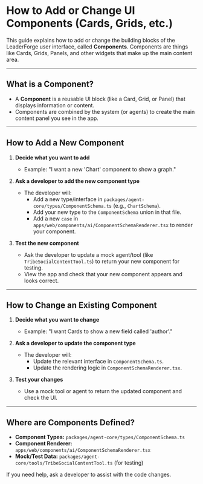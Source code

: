 # How to Add or Change UI Components (Cards, Grids, etc.)

This guide explains how to add or change the building blocks of the LeaderForge user interface, called **Components**. Components are things like Cards, Grids, Panels, and other widgets that make up the main content area.

---

## What is a Component?
- A **Component** is a reusable UI block (like a Card, Grid, or Panel) that displays information or content.
- Components are combined by the system (or agents) to create the main content panel you see in the app.

---

## How to Add a New Component

1. **Decide what you want to add**
   - Example: "I want a new 'Chart' component to show a graph."

2. **Ask a developer to add the new component type**
   - The developer will:
     - Add a new type/interface in `packages/agent-core/types/ComponentSchema.ts` (e.g., `ChartSchema`).
     - Add your new type to the `ComponentSchema` union in that file.
     - Add a new `case` in `apps/web/components/ai/ComponentSchemaRenderer.tsx` to render your component.

3. **Test the new component**
   - Ask the developer to update a mock agent/tool (like `TribeSocialContentTool.ts`) to return your new component for testing.
   - View the app and check that your new component appears and looks correct.

---

## How to Change an Existing Component

1. **Decide what you want to change**
   - Example: "I want Cards to show a new field called 'author'."

2. **Ask a developer to update the component type**
   - The developer will:
     - Update the relevant interface in `ComponentSchema.ts`.
     - Update the rendering logic in `ComponentSchemaRenderer.tsx`.

3. **Test your changes**
   - Use a mock tool or agent to return the updated component and check the UI.

---

## Where are Components Defined?
- **Component Types:** `packages/agent-core/types/ComponentSchema.ts`
- **Component Renderer:** `apps/web/components/ai/ComponentSchemaRenderer.tsx`
- **Mock/Test Data:** `packages/agent-core/tools/TribeSocialContentTool.ts` (for testing)

If you need help, ask a developer to assist with the code changes.